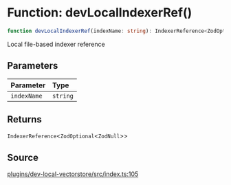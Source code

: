 # Function: devLocalIndexerRef()

```ts
function devLocalIndexerRef(indexName: string): IndexerReference<ZodOptional<ZodNull>>
```

Local file-based indexer reference

## Parameters

| Parameter | Type |
| :------ | :------ |
| `indexName` | `string` |

## Returns

`IndexerReference`\<`ZodOptional`\<`ZodNull`\>\>

## Source

[plugins/dev-local-vectorstore/src/index.ts:105](https://github.com/firebase/genkit/blob/2b0be364306d92a8e7d13efc2da4fb04c1d21e29/js/plugins/dev-local-vectorstore/src/index.ts#L105)
